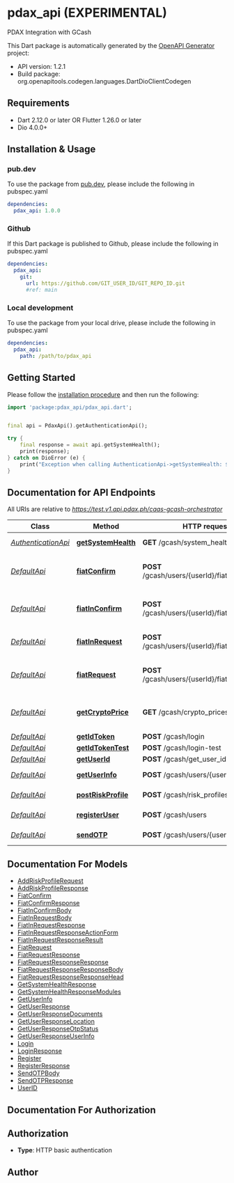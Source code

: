 # pdax_api (EXPERIMENTAL)
PDAX Integration with GCash

This Dart package is automatically generated by the [OpenAPI Generator](https://openapi-generator.tech) project:

- API version: 1.2.1
- Build package: org.openapitools.codegen.languages.DartDioClientCodegen

## Requirements

* Dart 2.12.0 or later OR Flutter 1.26.0 or later
* Dio 4.0.0+

## Installation & Usage

### pub.dev
To use the package from [pub.dev](https://pub.dev), please include the following in pubspec.yaml
```yaml
dependencies:
  pdax_api: 1.0.0
```

### Github
If this Dart package is published to Github, please include the following in pubspec.yaml
```yaml
dependencies:
  pdax_api:
    git:
      url: https://github.com/GIT_USER_ID/GIT_REPO_ID.git
      #ref: main
```

### Local development
To use the package from your local drive, please include the following in pubspec.yaml
```yaml
dependencies:
  pdax_api:
    path: /path/to/pdax_api
```

## Getting Started

Please follow the [installation procedure](#installation--usage) and then run the following:

```dart
import 'package:pdax_api/pdax_api.dart';


final api = PdaxApi().getAuthenticationApi();

try {
    final response = await api.getSystemHealth();
    print(response);
} catch on DioError (e) {
    print("Exception when calling AuthenticationApi->getSystemHealth: $e\n");
}

```

## Documentation for API Endpoints

All URIs are relative to *https://test.v1.api.pdax.ph/caas-gcash-orchestrator*

Class | Method | HTTP request | Description
------------ | ------------- | ------------- | -------------
[*AuthenticationApi*](doc/AuthenticationApi.md) | [**getSystemHealth**](doc/AuthenticationApi.md#getsystemhealth) | **GET** /gcash/system_health | Get System Health
[*DefaultApi*](doc/DefaultApi.md) | [**fiatConfirm**](doc/DefaultApi.md#fiatconfirm) | **POST** /gcash/users/{userId}/fiat_out_confirm | Confirm fiat request to GCash Cash Out
[*DefaultApi*](doc/DefaultApi.md) | [**fiatInConfirm**](doc/DefaultApi.md#fiatinconfirm) | **POST** /gcash/users/{userId}/fiat_in_confirm | Confirm fiat request to GCash Cash In
[*DefaultApi*](doc/DefaultApi.md) | [**fiatInRequest**](doc/DefaultApi.md#fiatinrequest) | **POST** /gcash/users/{userId}/fiat_in_request | Fiat request to GCash Cash In
[*DefaultApi*](doc/DefaultApi.md) | [**fiatRequest**](doc/DefaultApi.md#fiatrequest) | **POST** /gcash/users/{userId}/fiat_out_request | Create new fiat request to GCash Cash In
[*DefaultApi*](doc/DefaultApi.md) | [**getCryptoPrice**](doc/DefaultApi.md#getcryptoprice) | **GET** /gcash/crypto_prices | Get PDAX crypto market prices
[*DefaultApi*](doc/DefaultApi.md) | [**getIdToken**](doc/DefaultApi.md#getidtoken) | **POST** /gcash/login | Get idToken
[*DefaultApi*](doc/DefaultApi.md) | [**getIdTokenTest**](doc/DefaultApi.md#getidtokentest) | **POST** /gcash/login-test | Get idToken
[*DefaultApi*](doc/DefaultApi.md) | [**getUserId**](doc/DefaultApi.md#getuserid) | **POST** /gcash/get_user_id | Get User ID
[*DefaultApi*](doc/DefaultApi.md) | [**getUserInfo**](doc/DefaultApi.md#getuserinfo) | **POST** /gcash/users/{userId} | Get User Info
[*DefaultApi*](doc/DefaultApi.md) | [**postRiskProfile**](doc/DefaultApi.md#postriskprofile) | **POST** /gcash/risk_profiles | Post user&#39;s Risk Profile
[*DefaultApi*](doc/DefaultApi.md) | [**registerUser**](doc/DefaultApi.md#registeruser) | **POST** /gcash/users | Add new user
[*DefaultApi*](doc/DefaultApi.md) | [**sendOTP**](doc/DefaultApi.md#sendotp) | **POST** /gcash/users/{userId}/otp | Send OTP email


## Documentation For Models

 - [AddRiskProfileRequest](doc/AddRiskProfileRequest.md)
 - [AddRiskProfileResponse](doc/AddRiskProfileResponse.md)
 - [FiatConfirm](doc/FiatConfirm.md)
 - [FiatConfirmResponse](doc/FiatConfirmResponse.md)
 - [FiatInConfirmBody](doc/FiatInConfirmBody.md)
 - [FiatInRequestBody](doc/FiatInRequestBody.md)
 - [FiatInRequestResponse](doc/FiatInRequestResponse.md)
 - [FiatInRequestResponseActionForm](doc/FiatInRequestResponseActionForm.md)
 - [FiatInRequestResponseResult](doc/FiatInRequestResponseResult.md)
 - [FiatRequest](doc/FiatRequest.md)
 - [FiatRequestResponse](doc/FiatRequestResponse.md)
 - [FiatRequestResponseResponse](doc/FiatRequestResponseResponse.md)
 - [FiatRequestResponseResponseBody](doc/FiatRequestResponseResponseBody.md)
 - [FiatRequestResponseResponseHead](doc/FiatRequestResponseResponseHead.md)
 - [GetSystemHealthResponse](doc/GetSystemHealthResponse.md)
 - [GetSystemHealthResponseModules](doc/GetSystemHealthResponseModules.md)
 - [GetUserInfo](doc/GetUserInfo.md)
 - [GetUserResponse](doc/GetUserResponse.md)
 - [GetUserResponseDocuments](doc/GetUserResponseDocuments.md)
 - [GetUserResponseLocation](doc/GetUserResponseLocation.md)
 - [GetUserResponseOtpStatus](doc/GetUserResponseOtpStatus.md)
 - [GetUserResponseUserInfo](doc/GetUserResponseUserInfo.md)
 - [Login](doc/Login.md)
 - [LoginResponse](doc/LoginResponse.md)
 - [Register](doc/Register.md)
 - [RegisterResponse](doc/RegisterResponse.md)
 - [SendOTPBody](doc/SendOTPBody.md)
 - [SendOTPResponse](doc/SendOTPResponse.md)
 - [UserID](doc/UserID.md)


## Documentation For Authorization


## Authorization

- **Type**: HTTP basic authentication


## Author



